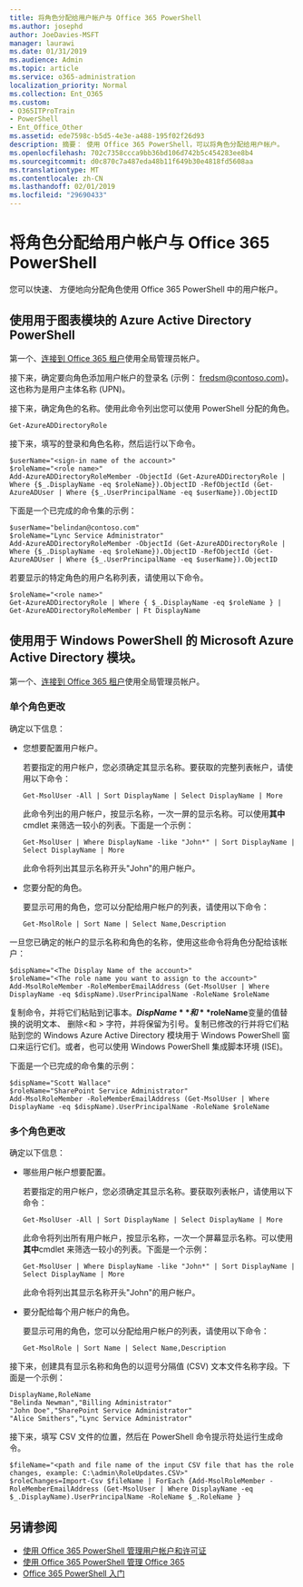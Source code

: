 ```yaml
---
title: 将角色分配给用户帐户与 Office 365 PowerShell
ms.author: josephd
author: JoeDavies-MSFT
manager: laurawi
ms.date: 01/31/2019
ms.audience: Admin
ms.topic: article
ms.service: o365-administration
localization_priority: Normal
ms.collection: Ent_O365
ms.custom:
- O365ITProTrain
- PowerShell
- Ent_Office_Other
ms.assetid: ede7598c-b5d5-4e3e-a488-195f02f26d93
description: 摘要： 使用 Office 365 PowerShell，可以将角色分配给用户帐户。
ms.openlocfilehash: 702c7358ccca9bb36bd106d742b5c454283ee8b4
ms.sourcegitcommit: d0c870c7a487eda48b11f649b30e4818fd5608aa
ms.translationtype: MT
ms.contentlocale: zh-CN
ms.lasthandoff: 02/01/2019
ms.locfileid: "29690433"
---
```

# <a name="assign-roles-to-user-accounts-with-office-365-powershell"></a>将角色分配给用户帐户与 Office 365 PowerShell

您可以快速、 方便地向分配角色使用 Office 365 PowerShell 中的用户帐户。

## <a name="use-the-azure-active-directory-powershell-for-graph-module"></a>使用用于图表模块的 Azure Active Directory PowerShell

第一个、[连接到 Office 365 租户](connect-to-office-365-powershell.md#connect-with-the-azure-active-directory-powershell-for-graph-module)使用全局管理员帐户。
  
接下来，确定要向角色添加用户帐户的登录名 (示例： fredsm@contoso.com)。这也称为是用户主体名称 (UPN)。

接下来，确定角色的名称。使用此命令列出您可以使用 PowerShell 分配的角色。

````
Get-AzureADDirectoryRole
````

接下来，填写的登录和角色名称，然后运行以下命令。
  
```
$userName="<sign-in name of the account>"
$roleName="<role name>"
Add-AzureADDirectoryRoleMember -ObjectId (Get-AzureADDirectoryRole | Where {$_.DisplayName -eq $roleName}).ObjectID -RefObjectId (Get-AzureADUser | Where {$_.UserPrincipalName -eq $userName}).ObjectID
```

下面是一个已完成的命令集的示例：
  
```
$userName="belindan@contoso.com"
$roleName="Lync Service Administrator"
Add-AzureADDirectoryRoleMember -ObjectId (Get-AzureADDirectoryRole | Where {$_.DisplayName -eq $roleName}).ObjectID -RefObjectId (Get-AzureADUser | Where {$_.UserPrincipalName -eq $userName}).ObjectID
```

若要显示的特定角色的用户名称列表，请使用以下命令。

```
$roleName="<role name>"
Get-AzureADDirectoryRole | Where { $_.DisplayName -eq $roleName } | Get-AzureADDirectoryRoleMember | Ft DisplayName
```

## <a name="use-the-microsoft-azure-active-directory-module-for-windows-powershell"></a>使用用于 Windows PowerShell 的 Microsoft Azure Active Directory 模块。

第一个、[连接到 Office 365 租户](connect-to-office-365-powershell.md#connect-with-the-microsoft-azure-active-directory-module-for-windows-powershell)使用全局管理员帐户。
  
### <a name="for-a-single-role-change"></a>单个角色更改

确定以下信息：
  
- 您想要配置用户帐户。
    
    若要指定的用户帐户，您必须确定其显示名称。要获取的完整列表帐户，请使用以下命令：
    
  ```
  Get-MsolUser -All | Sort DisplayName | Select DisplayName | More
  ```

    此命令列出的用户帐户，按显示名称，一次一屏的显示名称。可以使用**其中**cmdlet 来筛选一较小的列表。下面是一个示例：
    
  ```
  Get-MsolUser | Where DisplayName -like "John*" | Sort DisplayName | Select DisplayName | More
  ```

    此命令将列出其显示名称开头"John"的用户帐户。
    
- 您要分配的角色。
    
    要显示可用的角色，您可以分配给用户帐户的列表，请使用以下命令：
    
  ```
  Get-MsolRole | Sort Name | Select Name,Description
  ```

一旦您已确定的帐户的显示名称和角色的名称，使用这些命令将角色分配给该帐户：
  
```
$dispName="<The Display Name of the account>"
$roleName="<The role name you want to assign to the account>"
Add-MsolRoleMember -RoleMemberEmailAddress (Get-MsolUser | Where DisplayName -eq $dispName).UserPrincipalName -RoleName $roleName
```

复制命令，并将它们粘贴到记事本。**$DispName**和 **$roleName**变量的值替换的说明文本、 删除\<和 > 字符，并将保留为引号。复制已修改的行并将它们粘贴到您的 Windows Azure Active Directory 模块用于 Windows PowerShell 窗口来运行它们。或者，也可以使用 Windows PowerShell 集成脚本环境 (ISE)。
  
下面是一个已完成的命令集的示例：
  
```
$dispName="Scott Wallace"
$roleName="SharePoint Service Administrator"
Add-MsolRoleMember -RoleMemberEmailAddress (Get-MsolUser | Where DisplayName -eq $dispName).UserPrincipalName -RoleName $roleName
```

### <a name="for-multiple-role-changes"></a>多个角色更改

确定以下信息：
  
- 哪些用户帐户想要配置。
    
    若要指定的用户帐户，您必须确定其显示名称。要获取列表帐户，请使用以下命令：
    
  ```
  Get-MsolUser -All | Sort DisplayName | Select DisplayName | More
  ```

    此命令将列出所有用户帐户，按显示名称，一次一个屏幕显示名称。可以使用**其中**cmdlet 来筛选一较小的列表。下面是一个示例：
    
  ```
  Get-MsolUser | Where DisplayName -like "John*" | Sort DisplayName | Select DisplayName | More
  ```

    此命令将列出其显示名称开头"John"的用户帐户。
    
- 要分配给每个用户帐户的角色。
    
    要显示可用的角色，您可以分配给用户帐户的列表，请使用以下命令：
    
  ```
  Get-MsolRole | Sort Name | Select Name,Description
  ```

接下来，创建具有显示名称和角色的以逗号分隔值 (CSV) 文本文件名称字段。下面是一个示例：
  
```
DisplayName,RoleName
"Belinda Newman","Billing Administrator"
"John Doe","SharePoint Service Administrator"
"Alice Smithers","Lync Service Administrator"
```

接下来，填写 CSV 文件的位置，然后在 PowerShell 命令提示符处运行生成命令。
  
```
$fileName="<path and file name of the input CSV file that has the role changes, example: C:\admin\RoleUpdates.CSV>"
$roleChanges=Import-Csv $fileName | ForEach {Add-MsolRoleMember -RoleMemberEmailAddress (Get-MsolUser | Where DisplayName -eq $_.DisplayName).UserPrincipalName -RoleName $_.RoleName }

```

## <a name="see-also"></a>另请参阅

- [使用 Office 365 PowerShell 管理用户帐户和许可证](manage-user-accounts-and-licenses-with-office-365-powershell.md)
- [使用 Office 365 PowerShell 管理 Office 365](manage-office-365-with-office-365-powershell.md)
- [Office 365 PowerShell 入门](getting-started-with-office-365-powershell.md)
